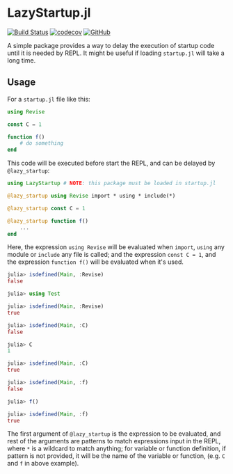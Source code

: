 # LazyStartup.jl

[![Build Status](https://github.com/wangl-cc/LazyStartup.jl/actions/workflows/ci.yml/badge.svg?branch=master)](https://github.com/wangl-cc/LazyStartup.jl/actions/workflows/ci.yml)
[![codecov](https://codecov.io/gh/wangl-cc/LazyStartup.jl/branch/master/graph/badge.svg)](https://codecov.io/gh/wangl-cc/LazyStartup.jl)
[![GitHub](https://img.shields.io/github/license/wangl-cc/LazyStartup.jl)](https://github.com/wangl-cc/LazyStartup.jl/blob/master/LICENSE)

A simple package provides a way to delay the execution of startup code until it is needed by REPL.
It might be useful if loading `startup.jl` will take a long time.

## Usage

For a `startup.jl` file like this:
```julia
using Revise

const C = 1

function f()
    # do something
end
```
This code will be executed before start the REPL,
and can be delayed by `@lazy_startup`:
```julia
using LazyStartup # NOTE: this package must be loaded in startup.jl

@lazy_startup using Revise import * using * include(*)

@lazy_startup const C = 1

@lazy_startup function f()
    ...
end
```
Here, the expression `using Revise` will be evaluated
when `import`, `using` any module or `include` any file is called;
and the expression `const C = 1`, and the expression `function f()` will be evaluated when it's used.
```julia
julia> isdefined(Main, :Revise)
false

julia> using Test

julia> isdefined(Main, :Revise)
true

julia> isdefined(Main, :C)
false

julia> C
1

julia> isdefined(Main, :C)
true

julia> isdefined(Main, :f)
false

julia> f()

julia> isdefined(Main, :f)
true
```

The first argument of `@lazy_startup` is the expression to be evaluated,
and rest of the arguments are patterns to match expressions input in the REPL,
where `*` is a wildcard to match anything;
for variable or function definition,
if pattern is not provided, it will be the name of the variable or function, (e.g. `C` and `f` in above example).

